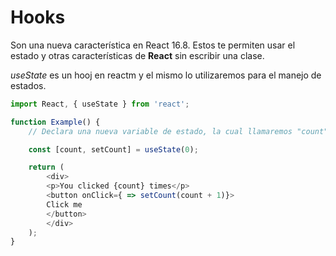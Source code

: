 # Hooks
Son una nueva característica en React 16.8. Estos te permiten usar el estado y otras características de **React** sin escribir una clase.

*useState* es un hooj en reactm y el mismo lo utilizaremos para el manejo de estados.

```js
import React, { useState } from 'react';

function Example() {
    // Declara una nueva variable de estado, la cual llamaremos "count"

    const [count, setCount] = useState(0);

    return (
        <div>
        <p>You clicked {count} times</p>
        <button onClick={ => setCount(count + 1)}>
        Click me
        </button>
        </div>
    );
}
```